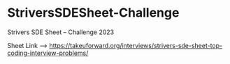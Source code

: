 # StriversSDESheet-Challenge
Strivers SDE Sheet – Challenge 2023

Sheet Link --> https://takeuforward.org/interviews/strivers-sde-sheet-top-coding-interview-problems/
